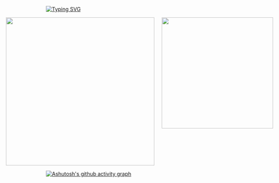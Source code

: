 [![Typing SVG](https://readme-typing-svg.demolab.com?font=Fira+Code&pause=1000&color=07F7BC&width=435&lines=%E8%80%90%E5%BF%83%E6%98%AF%E7%94%9F%E6%B4%BB%E7%9A%84%E5%85%B3%E9%94%AE)](https://git.io/typing-svg)

<div style="display: flex; gap: 20px; justify-content: center;">
  <img src="https://github-readme-stats.vercel.app/api?username=HOWILLMAKEIT&show_icons=true&theme=radical" style="width: 400px;" />
  <img src="https://github-readme-stats.vercel.app/api/top-langs/?username=HOWILLMAKEIT&layout=compact&theme=radical" style="width: 300px;" />
</div>


[![Ashutosh's github activity graph](https://github-readme-activity-graph.vercel.app/graph?username=HOWILLMAKEIT&theme=react)](https://github.com/ashutosh00710/github-readme-activity-graph)






